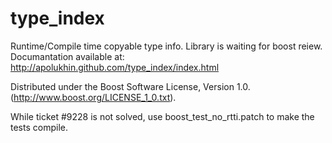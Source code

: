 type_index
==========

Runtime/Compile time copyable type info. Library is waiting for boost reiew.
Documantation available at: http://apolukhin.github.com/type_index/index.html

Distributed under the Boost Software License, Version 1.0. (http://www.boost.org/LICENSE_1_0.txt).

While ticket #9228 is not solved, use boost_test_no_rtti.patch to make the tests compile.
